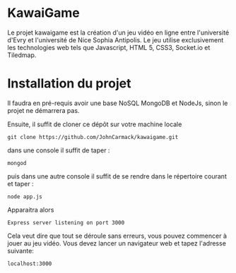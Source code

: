 # KawaiGame

Le projet kawaigame est la création d'un jeu vidéo en ligne entre  l'université d'Evry et l'université de Nice Sophia Antipolis.
Le jeu utilise exclusivement  les technologies web tels que Javascript, HTML 5, CSS3, Socket.io et Tiledmap.

# Installation du projet
Il faudra en pré-requis avoir une base NoSQL MongoDB et NodeJs, sinon le projet ne démarrera pas.


Ensuite, il suffit de cloner ce dépôt sur votre machine locale
```console
git clone https://github.com/JohnCarmack/kawaigame.git
``` 
dans une console il suffit de taper :
```console
mongod
``` 
puis dans une autre console il suffit de se rendre dans le répertoire courant et taper :
```console
node app.js
``` 
Apparaitra alors 
```console
Express server listening on port 3000

``` 
Cela veut dire que tout se déroule sans erreurs, vous pouvez commencer à jouer au jeu vidéo.
Vous devez lancer un navigateur web et tapez l'adresse suivante:
```console
localhost:3000
``` 

